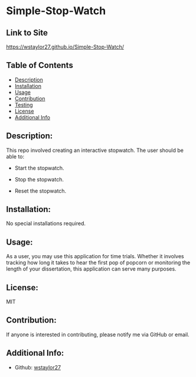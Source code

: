 # Simple-Stop-Watch

## Link to Site

https://wstaylor27.github.io/Simple-Stop-Watch/

## Table of Contents

- [Description](#description)
- [Installation](#installation)
- [Usage](#usage)
- [Contribution](#contribution)
- [Testing](#testing)
- [License](#license)
- [Additional Info](#additional-info)

## Description:

This repo involved creating an interactive stopwatch. The user should be able to:

- Start the stopwatch.

- Stop the stopwatch.

- Reset the stopwatch.

## Installation:

No special installations required.

## Usage:

As a user, you may use this application for time trials. Whether it involves tracking how long it takes to hear the first pop of popcorn or monitoring the length of your dissertation, this application can serve many purposes.

## License:

MIT

## Contribution:

If anyone is interested in contributing, please notify me via GitHub or email.

## Additional Info:

- Github: [wstaylor27](https://github.com/wstaylor27)
